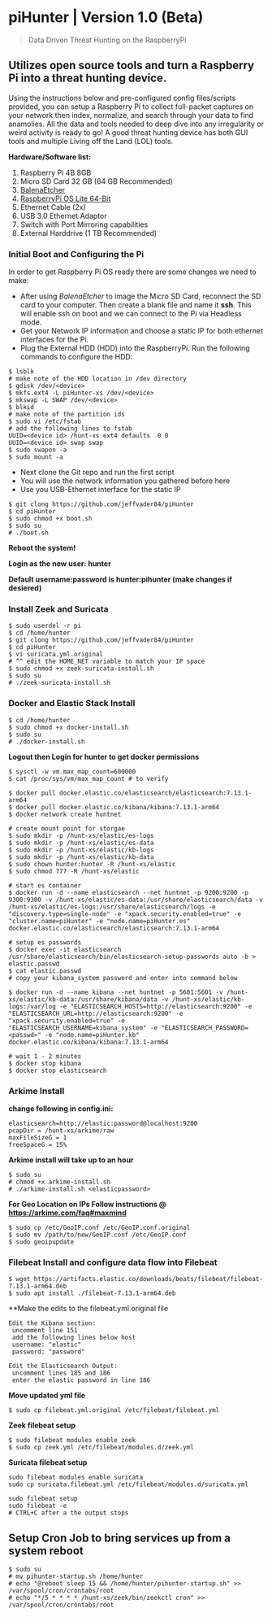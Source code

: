 # piHunter | Version 1.0 (Beta)
> Data Driven Threat Hunting on the RaspberryPi

## Utilizes open source tools and turn a Raspberry Pi into a threat hunting device.

Using the instructions below and pre-configured config files/scripts provided, you can setup a Raspberry Pi to collect full-packet captures on your network then index, normalize, and search through your data to find anamolies.  All the data and tools needed to deep dive into any irregularity or weird activity is ready to go!  A good threat hunting device has both GUI tools and multiple Living off the Land (LOL) tools.

**Hardware/Software list:**
1. Raspberry Pi 4B 8GB
2. Micro SD Card 32 GB (64 GB Recommended)
3. [BalenaEtcher](https://www.balena.io/etcher/)
4. [RaspberryPi OS Lite 64-Bit](https://downloads.raspberrypi.org/raspios_lite_arm64/images/)
5. Ethernet Cable (2x)
6. USB 3.0 Ethernet Adaptor
7. Switch with Port Mirroring capabilities
8. External Harddrive (1 TB Recommended) 


### Initial Boot and Configuring the Pi

In order to get Raspberry Pi OS ready there are some changes we need to make:  
* After using *BalenaEtcher* to image the Micro SD Card, reconnect the SD card to your computer. Then create a blank file and name it **ssh**.  This will enable ssh on boot and we can connect to the Pi via Headless mode.
* Get your Network IP information and choose a static IP for both ethernet interfaces for the Pi.
* Plug the External HDD (HDD) into the RaspberryPi.  Run the following commands to configure the HDD:
```
$ lsblk
# make note of the HDD location in /dev directory
$ gdisk /dev/<device>
$ mkfs.ext4 -L piHunter-xs /dev/<device>
$ mkswap -L SWAP /dev/<device>
$ blkid
# make note of the partition ids
$ sudo vi /etc/fstab
# add the following lines to fstab
UUID=<device id> /hunt-xs ext4 defaults  0 0
UUID=<device id> swap swap
$ sudo swapon -a
$ sudo mount -a
```
* Next clone the Git repo and run the first script
* You will use the network information you gathered before here
* Use you USB-Ethernet interface for the static IP
```
$ git clong https://github.com/jeffvader84/piHunter
$ cd piHunter
$ sudo chmod +x boot.sh
$ sudo su
# ./boot.sh
```
**Reboot the system!**

**Login as the new user: hunter**

**Default username:password is hunter:pihunter (make changes if desiered)**

### Install Zeek and Suricata
```
$ sudo userdel -r pi
$ cd /home/hunter
$ git clong https://github.com/jeffvader84/piHunter
$ cd piHunter
$ vi suricata.yml.original
# ^^ edit the HOME_NET variable to match your IP space
$ sudo chmod +x zeek-suricata-install.sh
$ sudo su
# ./zeek-suricata-install.sh
```

### Docker and Elastic Stack Install
```
$ cd /home/hunter
$ sudo chmod +x docker-install.sh
$ sudo su
# ./docker-install.sh
```
**Logout then Login for hunter to get docker permissions**
```
$ sysctl -w vm.max_map_count=600000
$ cat /proc/sys/vm/max_map_count # to verify

$ docker pull docker.elastic.co/elasticsearch/elasticsearch:7.13.1-arm64
$ docker pull docker.elastic.co/kibana/kibana:7.13.1-arm64
$ docker network create huntnet

# create mount point for storgae
$ sudo mkdir -p /hunt-xs/elastic/es-logs
$ sudo mkdir -p /hunt-xs/elastic/es-data
$ sudo mkdir -p /hunt-xs/elastic/kb-logs
$ sudo mkdir -p /hunt-xs/elastic/kb-data
$ sudo chown hunter:hunter -R /hunt-xs/elastic
$ sudo chmod 777 -R /hunt-xs/elastic

# start es container
$ docker run -d --name elasticsearch --net huntnet -p 9200:9200 -p 9300:9300 -v /hunt-xs/elastic/es-data:/usr/share/elasticsearch/data -v /hunt-xs/elastic/es-logs:/usr/share/elasticsearch/logs -e "discovery.type=single-node" -e "xpack.security.enabled=true" -e "cluster.name=piHunter" -e "node.name=piHunter.es" docker.elastic.co/elasticsearch/elasticsearch:7.13.1-arm64

# setup es passwords
$ docker exec -it elasticsearch /usr/share/elasticsearch/bin/elasticsearch-setup-passwords auto -b > elastic.passwd
$ cat elastic.passwd
# copy your kibana_system password and enter into command below

$ docker run -d --name kibana --net huntnet -p 5601:5601 -v /hunt-xs/elastic/kb-data:/usr/share/kibana/data -v /hunt-xs/elastic/kb-logs:/var/log -e "ELASTICSEARCH_HOSTS=http://elasticsearch:9200" -e "ELASTICSEARCH_URL=http://elasticsearch:9200" -e "xpack.security.enabled=true" -e "ELASTICSEARCH_USERNAME=kibana_system" -e "ELASTICSEARCH_PASSWORD=<passwd>" -e "node.name=piHunter.kb" docker.elastic.co/kibana/kibana:7.13.1-arm64

# wait 1 - 2 minutes
$ docker stop kibana
$ docker stop elasticsearch

```

### Arkime Install

**change following in config.ini:**
```
elasticsearch=http://elastic:password@localhost:9200
pcapDir = /hunt-xs/arkime/raw
maxFileSizeG = 1
freeSpaceG = 15%
```

**Arkime install will take up to an hour**
```
$ sudo su
# chmod +x arkime-install.sh
# ./arkime-install.sh <elasticpassword>
```

**For Geo Location on IPs
Follow instructions @ https://arkime.com/faq#maxmind**
```
$ sudo cp /etc/GeoIP.conf /etc/GeoIP.conf.original
$ sudo mv /path/to/new/GeoIP.conf /etc/GeoIP.conf
$ sudo geoipupdate
```

### Filebeat Install and configure data flow into Filebeat

```
$ wget https://artifacts.elastic.co/downloads/beats/filebeat/filebeat-7.13.1-arm64.deb
$ sudo apt install ./filebeat-7.13.1-arm64.deb
```
**Make the edits to the filebeat.yml.original file

```
Edit the Kibana section:
 uncomment line 151
 add the following lines below host
 username: "elastic"
 password: "password"
 
Edit the Elasticsearch Output:
 uncomment lines 185 and 186
 enter the elastic password in line 186
```
**Move updated yml file**
```
$ sudo cp filebeat.yml.original /etc/filebeat/filebeat.yml
```

**Zeek filebeat setup**
```
$ sudo filebeat modules enable zeek
$ sudo cp zeek.yml /etc/filebeat/modules.d/zeek.yml
```
  
**Suricata filebeat setup**
```
sudo filebeat modules enable suricata
sudo cp suricata.filebeat.yml /etc/filebeat/modules.d/suricata.yml
  
sudo filebeat setup
sudo filebeat -e
# CTRL+C after a the output stops
```
## Setup Cron Job to bring services up from a system reboot
```
$ sudo su
# mv pihunter-startup.sh /home/hunter
# echo "@reboot sleep 15 && /home/hunter/pihunter-startup.sh" >> /var/spool/cron/crontabs/root
# echo "*/5 * * * * /hunt-xs/zeek/bin/zeekctl cron" >> /var/spool/cron/crontabs/root
```
